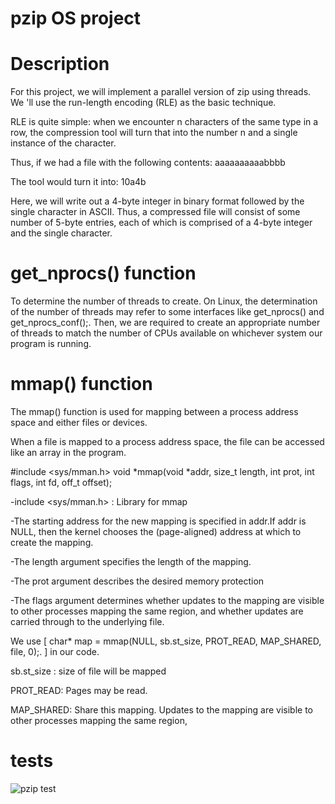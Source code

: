 # pzip OS project


# Description

For this project, we will implement a parallel version of zip using threads.
We 'll use the run-length encoding (RLE) as the basic technique.

RLE is quite simple: when we encounter n characters of the same type in a row, the compression tool will turn that into the number n and a single instance of the character.

Thus, if we had a file with the following contents: aaaaaaaaaabbbb

The tool would turn it into: 10a4b

Here, we will write out a 4-byte integer in binary format followed by the single character in ASCII. Thus, a compressed file will consist of some
number of 5-byte entries, each of which is comprised of a 4-byte integer and the single character.

# get_nprocs() function


To determine the number of threads to create. On Linux, the determination of the number of
threads may refer to some interfaces like get_nprocs() and get_nprocs_conf();. Then, we are required to create an appropriate number of threads
to match the number of CPUs available on whichever system our program is running.


# mmap() function

The mmap() function is used for mapping between a process address space and either files or devices.

When a file is mapped to a process address space, the file can be accessed like an array in the program.

#include <sys/mman.h>
void *mmap(void *addr, size_t length, int prot, int flags, int fd, off_t offset);


-include <sys/mman.h> : Library for mmap

-The starting address for the new mapping is specified in addr.If addr is NULL, then the kernel chooses the (page-aligned) address at which to create the mapping.

-The length argument specifies the length of the mapping.

-The prot argument describes the desired memory protection

-The flags argument determines whether updates to the mapping are visible to other processes mapping the same region, and whether updates are carried through to the underlying file. 

We use [  char* map = mmap(NULL, sb.st_size, PROT_READ, MAP_SHARED, file, 0);. ] in our code.

sb.st_size : size of file will be mapped

PROT_READ: Pages may be read.

MAP_SHARED:   Share this mapping. Updates to the mapping are visible to
              other processes mapping the same region,

# tests


![pzip test](https://user-images.githubusercontent.com/66404704/148614492-681d2449-b4b8-48e0-b73c-f078d1b616e6.jpeg)

